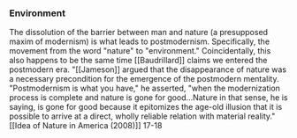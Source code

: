 
### Environment

The dissolution of the barrier between man and nature (a presupposed maxim of modernism) is what leads to postmodernism. Specifically, the movement from the word "nature" to "environment."
	Coincidentally, this also happens to be the same time [[Baudrillard]] claims we entered the postmodern era. 
	"[[Jameson]] argued that the disappearance of nature was a necessary precondition for the emergence of the postmodern mentality. "Postmodernism is what you have," he asserted, "when the modernization process is complete and nature is gone for good...Nature in that sense, he is saying, is gone for good because it epitomizes the age-old illusion that it is possible to arrive at a direct, wholly reliable relation with material reality." [[Idea of Nature in America (2008)]] 17-18